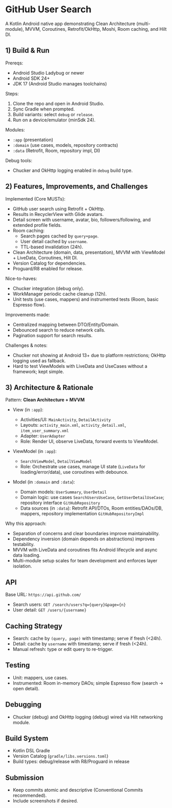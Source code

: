 # GitHub User Search

A Kotlin Android native app demonstrating Clean Architecture (multi-module), MVVM, Coroutines, Retrofit/OkHttp, Moshi, Room caching, and Hilt DI.

## 1) Build & Run

Prereqs:
- Android Studio Ladybug or newer
- Android SDK 24+
- JDK 17 (Android Studio manages toolchains)

Steps:
1. Clone the repo and open in Android Studio.
2. Sync Gradle when prompted.
3. Build variants: select `debug` or `release`.
4. Run on a device/emulator (minSdk 24).

Modules:
- `:app` (presentation)
- `:domain` (use cases, models, repository contracts)
- `:data` (Retrofit, Room, repository impl, DI)

Debug tools:
- Chucker and OkHttp logging enabled in `debug` build type.

## 2) Features, Improvements, and Challenges

Implemented (Core MUSTs):
- GitHub user search using Retrofit + OkHttp.
- Results in RecyclerView with Glide avatars.
- Detail screen with username, avatar, bio, followers/following, and extended profile fields.
- Room caching:
  - Search pages cached by `query+page`.
  - User detail cached by `username`.
  - TTL-based invalidation (24h).
- Clean Architecture (domain, data, presentation), MVVM with ViewModel + LiveData, Coroutines, Hilt DI.
- Version Catalog for dependencies.
- Proguard/R8 enabled for release.

Nice-to-haves:
- Chucker integration (debug only).
- WorkManager periodic cache cleanup (12h).
- Unit tests (use cases, mappers) and instrumented tests (Room, basic Espresso flow).

Improvements made:
- Centralized mapping between DTO/Entity/Domain.
- Debounced search to reduce network calls.
- Pagination support for search results.

Challenges & notes:
- Chucker not showing at Android 13+ due to platform restrictions; OkHttp logging used as fallback.
- Hard to test ViewModels with LiveData and UseCases without a framework; kept simple.

## 3) Architecture & Rationale

Pattern: **Clean Architecture + MVVM**

- View (in `:app`):
  - Activities/UI: `MainActivity`, `DetailActivity`
  - Layouts: `activity_main.xml`, `activity_detail.xml`, `item_user_summary.xml`
  - Adapter: `UserAdapter`
  - Role: Render UI, observe LiveData, forward events to ViewModel.

- ViewModel (in `:app`):
  - `SearchViewModel`, `DetailViewModel`
  - Role: Orchestrate use cases, manage UI state (`LiveData` for loading/error/data), use coroutines with debounce.

- Model (in `:domain` and `:data`):
  - Domain models: `UserSummary`, `UserDetail`
  - Domain logic: use cases `SearchUsersUseCase`, `GetUserDetailUseCase`; repository interface `GitHubRepository`
  - Data sources (in `:data`): Retrofit API/DTOs, Room entities/DAOs/DB, mappers, repository implementation `GitHubRepositoryImpl`

Why this approach:
- Separation of concerns and clear boundaries improve maintainability.
- Dependency inversion (domain depends on abstractions) improves testability.
- MVVM with LiveData and coroutines fits Android lifecycle and async data loading.
- Multi-module setup scales for team development and enforces layer isolation.

## API
Base URL: `https://api.github.com/`
- Search users: `GET /search/users?q={query}&page={n}`
- User detail: `GET /users/{username}`

## Caching Strategy
- Search: cache by `(query, page)` with timestamp; serve if fresh (<24h).
- Detail: cache by `username` with timestamp; serve if fresh (<24h).
- Manual refresh: type or edit query to re-trigger.

## Testing
- Unit: mappers, use cases.
- Instrumented: Room in-memory DAOs; simple Espresso flow (search → open detail).

## Debugging
- Chucker (debug) and OkHttp logging (debug) wired via Hilt networking module.

## Build System
- Kotlin DSL Gradle
- Version Catalog (`gradle/libs.versions.toml`)
- Build types: debug/release with R8/Proguard in release

## Submission
- Keep commits atomic and descriptive (Conventional Commits recommended).
- Include screenshots if desired.
